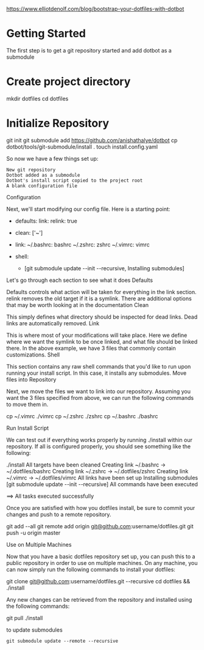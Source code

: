https://www.elliotdenolf.com/blog/bootstrap-your-dotfiles-with-dotbot

# Getting Started

The first step is to get a git repository started and add dotbot as a submodule

# Create project directory
mkdir dotfiles
cd dotfiles

# Initialize Repository
git init
git submodule add https://github.com/anishathalye/dotbot
cp dotbot/tools/git-submodule/install .
touch install.config.yaml

So now we have a few things set up:

    New git repository
    Dotbot added as a submodule
    Dotbot's install script copied to the project root
    A blank configuration file

Configuration

Next, we'll start modifying our config file. Here is a starting point:

- defaults:
    link:
      relink: true

- clean: ['~']

- link:
    ~/.bashrc: bashrc
    ~/.zshrc: zshrc
    ~/.vimrc: vimrc

- shell:
    - [git submodule update --init --recursive, Installing submodules]

Let's go through each section to see what it does
Defaults

Defaults controls what action will be taken for everything in the link section. relink removes the old target if it is a symlink. There are additional options that may be worth looking at in the documentation
Clean

This simply defines what directory should be inspected for dead links. Dead links are automatically removed.
Link

This is where most of your modifications will take place. Here we define where we want the symlink to be once linked, and what file should be linked there. In the above example, we have 3 files that commonly contain customizations.
Shell

This section contains any raw shell commands that you'd like to run upon running your install script. In this case, it installs any submodules.
Move files into Repository

Next, we move the files we want to link into our repository. Assuming you want the 3 files specified from above, we can run the following commands to move them in.

cp ~/.vimrc ./vimrc
cp ~/.zshrc ./zshrc
cp ~/.bashrc ./bashrc

Run Install Script

We can test out if everything works properly by running ./install within our repository. If all is configured properly, you should see something like the following:

./install
All targets have been cleaned
Creating link ~/.bashrc -> ~/.dotfiles/bashrc
Creating link ~/.zshrc -> ~/.dotfiles/zshrc
Creating link ~/.vimrc -> ~/.dotfiles/vimrc
All links have been set up
Installing submodules [git submodule update --init --recursive]
All commands have been executed

==> All tasks executed successfully

Once you are satisfied with how you dotfiles install, be sure to commit your changes and push to a remote repository.

git add --all
git remote add origin git@github.com:username/dotfiles.git
git push -u origin master

Use on Multiple Machines

Now that you have a basic dotfiles repository set up, you can push this to a public repository in order to use on multiple machines. On any machine, you can now simply run the following commands to install your dotfiles:

git clone git@github.com:username/dotfiles.git --recursive
cd dotfiles && ./install

Any new changes can be retrieved from the repository and installed using the following commands:

git pull
./install


to update submodules
```
git submodule update --remote --recursive
```
